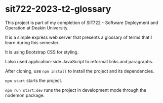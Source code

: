 # sit722-2023-t2-glossary

This project is part of my completion of SIT722 - Software Deployment and Operation at Deakin University.

It is a simple express web server that presents a glossary of terms that I learn during this semester.

It is using Bootstrap CSS for styling.

I also used application-side JavaScript to reformat links and paragraphs.

After cloning, use `npm install` to install the project and its dependencies.

`npm start` starts the project.

`npm run start:dev` runs the project in development mode through the nodemon package.
